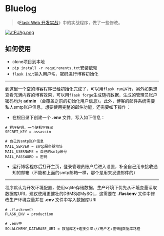# Bluelog

> 《[Flask Web 开发实战](http://helloflask.com/book)》中的实战程序，做了一些修改。

[![atFUAg.png](https://s1.ax1x.com/2020/08/02/atFUAg.png)](https://imgchr.com/i/atFUAg)

## 如何使用

- clone项目到本地
- `pip install -r requirements.txt`安装依赖
- `flask init`输入用户名，密码进行博客初始化

---

到这里一个空的博客程序已经初始化完成了，可以用`flask run`运行，另外如果想查看充满内容的博客效果，可以用`flask forge`生成随机数据，生成的管理员账户密码均为 **admin** （会覆盖之前的初始化用户信息）。此外，博客的邮件系统需要私人smtp账户信息，想要使用完整的邮件功能，还需要如下操作：

- 在根目录下创建一个 **.env** 文件，写入如下信息：
```
# 程序秘钥，一个随机字符串
SECRET_KEY = assassin

# 自己的smtp账户信息
MAIL_SERVER = smtp服务器地址
MAIL_USERNAME = 自己的smtp账号
MAIL_PASSWORD = 密码
```
- 运行博客程序后打开主页，登录管理员账户后进入设置，补全自己用来接收通知的邮箱（不能和上面的smtp邮箱一样，那个是用来发送邮件的）

---

程序默认为开发环境配置，使用sqlite存储数据，生产环境下优先从环境变量读取数据库URI，建议使用更健壮的DBMS如MySQL，这需要在 **.flaskenv** 文件中修改生产环境变量并在 **.env** 文件中写入数据库URI
```
# .flaskenv中
FLASK_ENV = production

# .env中
SQLALCHEMY_DATABASE_URI = 数据库名+连接引擎://用户名:密码@数据库路径
```

